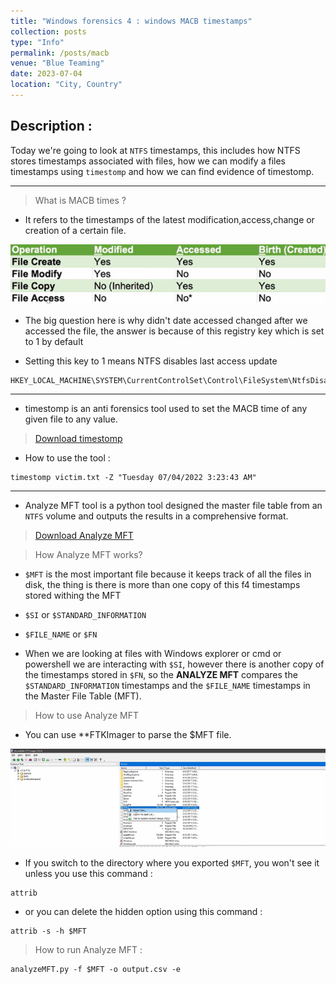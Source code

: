 ```yaml
---
title: "Windows forensics 4 : windows MACB timestamps"
collection: posts
type: "Info"
permalink: /posts/macb
venue: "Blue Teaming"
date: 2023-07-04
location: "City, Country"
---
```


## Description :

Today we're going to look at ``NTFS`` timestamps, this includes how NTFS stores timestamps associated with files, how we can modify a files timestamps using ``timestomp`` and how we can find evidence of timestomp.

---

> What is MACB times ?

* It refers to the timestamps of the latest modification,access,change or creation of a certain file.

![macb1](/images/macb1.png)

* The big question here is why didn't date accessed changed after we accessed the file, the answer is because of this registry key which is set to 1 by default

* Setting this key to 1 means NTFS disables last access update

```console
HKEY_LOCAL_MACHINE\SYSTEM\CurrentControlSet\Control\FileSystem\NtfsDisableLastAccessUpdate
```

---

* timestomp is an anti forensics tool used to set the MACB time of any given file to any value.

> [Download timestomp](https://github.com/limbenjamin/nTimetools)

* How to use the tool : 

```console
timestomp victim.txt -Z "Tuesday 07/04/2022 3:23:43 AM"
```

---

* Analyze MFT tool is a python tool designed the master file table from an ``NTFS`` volume and outputs the results in a comprehensive format.

> [Download Analyze MFT](https://github.com/dkovar/analyzeMFT)

> How Analyze MFT works?

* ``$MFT`` is the most important file because it keeps track of all the files in disk, the thing is there is more than one copy of this f4 timestamps stored withing the MFT

* ``$SI`` or ``$STANDARD_INFORMATION``
* ``$FILE_NAME`` or ``$FN`` 

* When we are looking at files with Windows explorer or cmd or powershell we are interacting with ``$SI``, however there is another copy of the timestamps stored in ``$FN``, so the **ANALYZE MFT** compares the ``$STANDARD_INFORMATION`` timestamps and the ``$FILE_NAME`` timestamps in the Master File Table (MFT).

> How to use Analyze MFT

* You can use **FTKImager to parse the $MFT file.

![MACB2](/images/macb2.png)

* If you switch to the directory where you exported ``$MFT``, you won't see it unless you use this command : 

```console
attrib
```
* or you can delete the hidden option using this command : 

```console
attrib -s -h $MFT
```

> How to run Analyze MFT :

```console
analyzeMFT.py -f $MFT -o output.csv -e
```



